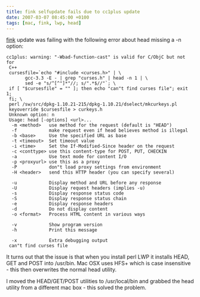 ```yaml
---
title: fink selfupdate fails due to cc1plus update
date: 2007-03-07 08:45:00 +0100
tags: [mac, fink, lwp, head]
---
```


[fink](http://fink.sf.net) update was failing with the following error about head missing a -n option:

    cc1plus: warning: "-Wbad-function-cast" is valid for C/ObjC but not for 
     C++
     cursesfile=`echo "#include <curses.h>" | \
           gcc-3.3 -E - | grep "curses.h" | head -n 1 | \
           sed -e "s/^[^"]*"//; s/".*$//"`; \
     if [ "$cursesfile" = "" ]; then echo "can"t find curses file"; exit 1; 
     fi; \
     perl /sw/src/dpkg-1.10.21-215/dpkg-1.10.21/dselect/mkcurkeys.pl 
     keyoverride $cursesfile > curkeys.h
     Unknown option: n
     Usage: head [-options] <url>...
      -m <method>   use method for the request (default is "HEAD")
      -f            make request even if head believes method is illegal
      -b <base>     Use the specified URL as base
      -t <timeout>  Set timeout value
      -i <time>     Set the If-Modified-Since header on the request
      -c <conttype> use this content-type for POST, PUT, CHECKIN
      -a            Use text mode for content I/O
      -p <proxyurl> use this as a proxy
      -P            don"t load proxy settings from environment
      -H <header>   send this HTTP header (you can specify several)
 
      -u            Display method and URL before any response
      -U            Display request headers (implies -u)
      -s            Display response status code
      -S            Display response status chain
      -e            Display response headers
      -d            Do not display content
      -o <format>   Process HTML content in various ways
 
      -v            Show program version
      -h            Print this message
 
      -x            Extra debugging output
     can"t find curses file

It turns out that the issue is that when you install perl LWP it installs HEAD, GET and POST into /usr/bin. Mac OSX uses HFS+ which is case insensitive - this then overwrites the normal head utility.

I moved the HEAD/GET/POST utilities to /usr/local/bin and grabbed the head utility from a different mac box - this solved the problem.
